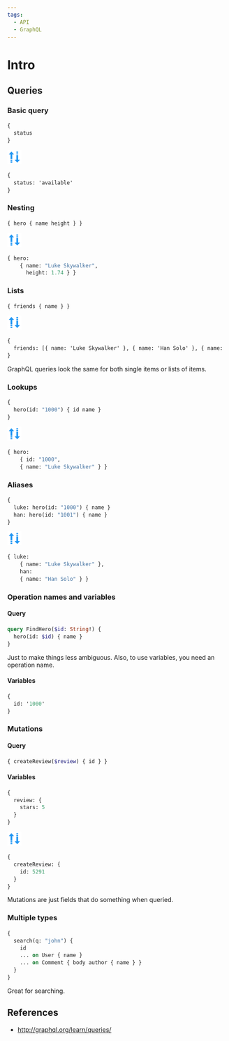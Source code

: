 ```yaml
---
tags:
  - API
  - GraphQL
---
```


# Intro

## Queries

### Basic query

```graphql
{
  status
}
```

![Arrow][Arrow-Img]

```graphql
{
  status: 'available'
}
```

### Nesting

```graphql
{ hero { name height } }
```

![Arrow][Arrow-Img]

```graphql
{ hero:
    { name: "Luke Skywalker",
      height: 1.74 } }
```

### Lists

```graphql
{ friends { name } }
```

![Arrow][Arrow-Img]

```graphql
{
  friends: [{ name: 'Luke Skywalker' }, { name: 'Han Solo' }, { name: 'R2D2' }]
}
```

GraphQL queries look the same for both single items or lists of items.

### Lookups

```graphql
{
  hero(id: "1000") { id name }
}
```

![Arrow][Arrow-Img]

```graphql
{ hero:
    { id: "1000",
    { name: "Luke Skywalker" } }
```

### Aliases

```graphql
{
  luke: hero(id: "1000") { name }
  han: hero(id: "1001") { name }
}
```

![Arrow][Arrow-Img]

```graphql
{ luke:
    { name: "Luke Skywalker" },
    han:
    { name: "Han Solo" } }
```

### Operation names and variables

#### Query

```graphql
query FindHero($id: String!) {
  hero(id: $id) { name }
}
```

Just to make things less ambiguous. Also, to use variables, you need an operation name.

#### Variables

```graphql
{
  id: '1000'
}
```

### Mutations

#### Query

```graphql
{ createReview($review) { id } }
```

#### Variables

```graphql
{
  review: {
    stars: 5
  }
}
```

![Arrow][Arrow-Img]

```graphql
{
  createReview: {
    id: 5291
  }
}
```

Mutations are just fields that do something when queried.

### Multiple types

```graphql
{
  search(q: "john") {
    id
    ... on User { name }
    ... on Comment { body author { name } }
  }
}
```

Great for searching.

## References

- <http://graphql.org/learn/queries/>

[Arrow-Img]: ../../../assets/img/up-down-arrow.png
